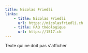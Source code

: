 ```yaml
---
title: Nicolas Friedli
links:
    - title: Nicolas Friedli
      url: https://nicolasfriedli.ch
    - title: FAQ théologique
      url: https://1517.ch
---
```


Texte qui ne doit pas s'afficher